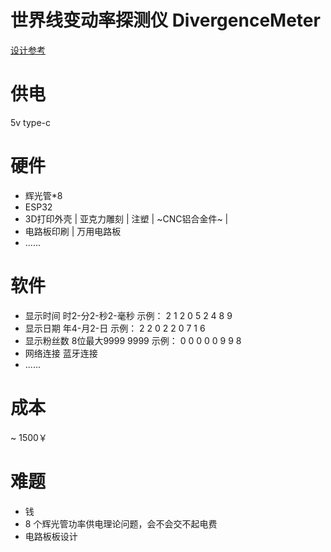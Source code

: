# 世界线变动率探测仪 DivergenceMeter

[设计参考](https://zhuanlan.zhihu.com/p/37329082)

# 供电
5v type-c

# 硬件
* 辉光管*8
* ESP32
* 3D打印外壳 | 亚克力雕刻 | 注塑 | ~CNC铝合金件~ |
* 电路板印刷 | 万用电路板
* ......

# 软件
* 显示时间 时2-分2-秒2-毫秒 示例： 2 1 2 0 5 2 4 8 9
* 显示日期 年4-月2-日     示例： 2 2 0 2 2 0 7 1 6
* 显示粉丝数 8位最大9999 9999 示例： 0 0 0 0 0 9 9 8
* 网络连接 蓝牙连接
* ......

# 成本
~ 1500￥

# 难题
* 钱
* 8 个辉光管功率供电理论问题，会不会交不起电费
* 电路板板设计
